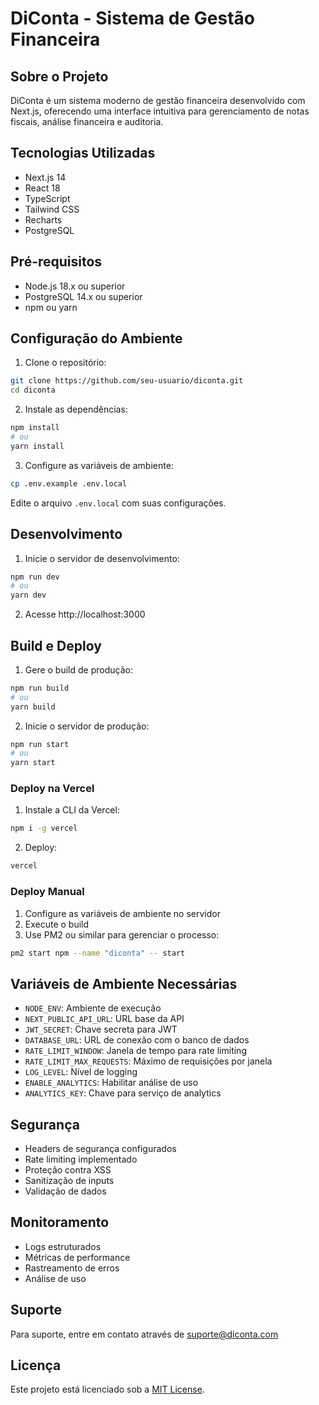# DiConta - Sistema de Gestão Financeira

## Sobre o Projeto

DiConta é um sistema moderno de gestão financeira desenvolvido com Next.js, oferecendo uma interface intuitiva para gerenciamento de notas fiscais, análise financeira e auditoria.

## Tecnologias Utilizadas

- Next.js 14
- React 18
- TypeScript
- Tailwind CSS
- Recharts
- PostgreSQL

## Pré-requisitos

- Node.js 18.x ou superior
- PostgreSQL 14.x ou superior
- npm ou yarn

## Configuração do Ambiente

1. Clone o repositório:
```bash
git clone https://github.com/seu-usuario/diconta.git
cd diconta
```

2. Instale as dependências:
```bash
npm install
# ou
yarn install
```

3. Configure as variáveis de ambiente:
```bash
cp .env.example .env.local
```
Edite o arquivo `.env.local` com suas configurações.

## Desenvolvimento

1. Inicie o servidor de desenvolvimento:
```bash
npm run dev
# ou
yarn dev
```

2. Acesse http://localhost:3000

## Build e Deploy

1. Gere o build de produção:
```bash
npm run build
# ou
yarn build
```

2. Inicie o servidor de produção:
```bash
npm run start
# ou
yarn start
```

### Deploy na Vercel

1. Instale a CLI da Vercel:
```bash
npm i -g vercel
```

2. Deploy:
```bash
vercel
```

### Deploy Manual

1. Configure as variáveis de ambiente no servidor
2. Execute o build
3. Use PM2 ou similar para gerenciar o processo:
```bash
pm2 start npm --name "diconta" -- start
```

## Variáveis de Ambiente Necessárias

- `NODE_ENV`: Ambiente de execução
- `NEXT_PUBLIC_API_URL`: URL base da API
- `JWT_SECRET`: Chave secreta para JWT
- `DATABASE_URL`: URL de conexão com o banco de dados
- `RATE_LIMIT_WINDOW`: Janela de tempo para rate limiting
- `RATE_LIMIT_MAX_REQUESTS`: Máximo de requisições por janela
- `LOG_LEVEL`: Nível de logging
- `ENABLE_ANALYTICS`: Habilitar análise de uso
- `ANALYTICS_KEY`: Chave para serviço de analytics

## Segurança

- Headers de segurança configurados
- Rate limiting implementado
- Proteção contra XSS
- Sanitização de inputs
- Validação de dados

## Monitoramento

- Logs estruturados
- Métricas de performance
- Rastreamento de erros
- Análise de uso

## Suporte

Para suporte, entre em contato através de [suporte@diconta.com](mailto:suporte@diconta.com)

## Licença

Este projeto está licenciado sob a [MIT License](LICENSE). 